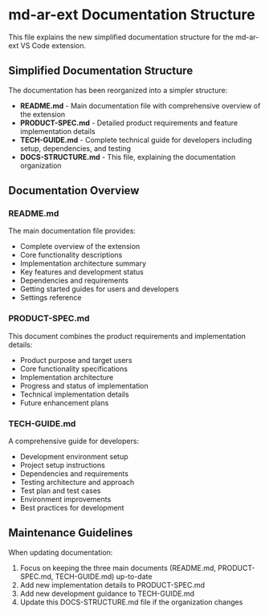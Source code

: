 # md-ar-ext Documentation Structure

This file explains the new simplified documentation structure for the md-ar-ext VS Code extension.

## Simplified Documentation Structure

The documentation has been reorganized into a simpler structure:

- **README.md** - Main documentation file with comprehensive overview of the extension
- **PRODUCT-SPEC.md** - Detailed product requirements and feature implementation details
- **TECH-GUIDE.md** - Complete technical guide for developers including setup, dependencies, and testing
- **DOCS-STRUCTURE.md** - This file, explaining the documentation organization

## Documentation Overview

### README.md

The main documentation file provides:
- Complete overview of the extension
- Core functionality descriptions
- Implementation architecture summary
- Key features and development status
- Dependencies and requirements
- Getting started guides for users and developers
- Settings reference

### PRODUCT-SPEC.md

This document combines the product requirements and implementation details:
- Product purpose and target users
- Core functionality specifications
- Implementation architecture
- Progress and status of implementation
- Technical implementation details
- Future enhancement plans

### TECH-GUIDE.md

A comprehensive guide for developers:
- Development environment setup
- Project setup instructions
- Dependencies and requirements
- Testing architecture and approach
- Test plan and test cases
- Environment improvements
- Best practices for development

## Maintenance Guidelines

When updating documentation:

1. Focus on keeping the three main documents (README.md, PRODUCT-SPEC.md, TECH-GUIDE.md) up-to-date
2. Add new implementation details to PRODUCT-SPEC.md
3. Add new development guidance to TECH-GUIDE.md
4. Update this DOCS-STRUCTURE.md file if the organization changes 